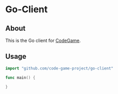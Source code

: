 # Go-Client

## About

This is the Go client for [CodeGame](https://code-game-project.github.io/).

## Usage

```go
import "github.com/code-game-project/go-client"

func main() {
	
}

```
